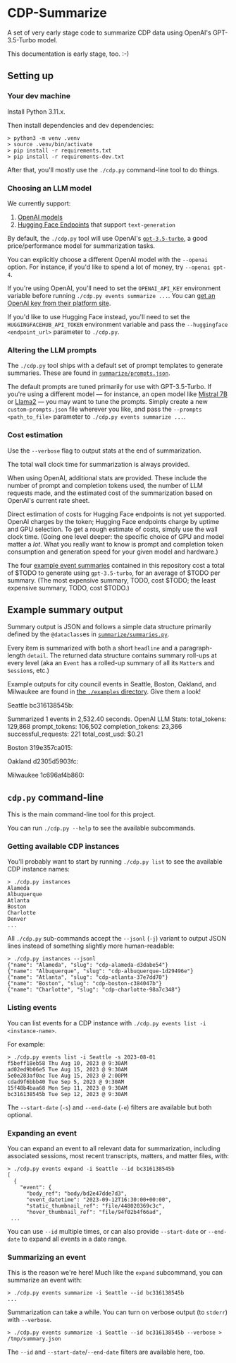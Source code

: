 # CDP-Summarize

A set of very early stage code to summarize CDP data using OpenAI's GPT-3.5-Turbo model.

This documentation is early stage, too. :-)

## Setting up

### Your dev machine

Install Python 3.11.x.

Then install dependencies and dev dependencies:

```console
> python3 -m venv .venv
> source .venv/bin/activate
> pip install -r requirements.txt
> pip install -r requirements-dev.txt
```

After that, you'll mostly use the `./cdp.py` command-line tool to do things.

### Choosing an LLM model

We currently support:

1. [OpenAI models](https://platform.openai.com/docs/models)
2. [Hugging Face Endpoints](https://huggingface.co/inference-endpoints) that support `text-generation`

By default, the `./cdp.py` tool will use OpenAI's [`gpt-3.5-turbo`](https://platform.openai.com/docs/models/gpt-3-5), a good price/performance model for summarization tasks.

You can explicitly choose a different OpenAI model with the `--openai` option. For instance, if you'd like to spend a lot of money, try `--openai gpt-4`.

If you're using OpenAI, you'll need to set the `OPENAI_API_KEY` environment variable before running `./cdp.py events summarize ...`. You can [get an OpenAI key from their platform site](https://platform.openai.com/).

If you'd like to use Hugging Face instead, you'll need to set the `HUGGINGFACEHUB_API_TOKEN` environment variable and pass the `--huggingface <endpoint_url>` parameter to `./cdp.py`.

### Altering the LLM prompts

The `./cdp.py` tool ships with a default set of prompt templates to generate summaries. These are found in [`summarize/prompts.json`](./summarize/prompts.json).

The default prompts are tuned primarily for use with GPT-3.5-Turbo. If you're using a different model &mdash; for instance, an open model like [Mistral 7B](https://huggingface.co/mistralai/Mistral-7B-v0.1) or [Llama2](https://huggingface.co/meta-llama) &mdash; you may want to tune the prompts. Simply create a new `custom-prompts.json` file wherever you like, and pass the `--prompts <path_to_file>` parameter to `./cdp.py events summarize ...`.

### Cost estimation

Use the `--verbose` flag to output stats at the end of summarization.

The total wall clock time for summarization is always provided.

When using OpenAI, additional stats are provided. These include the number of prompt and completion tokens used, the number of LLM requests made, and the estimated cost of the summarization based on OpenAI's current rate sheet.

Direct estimation of costs for Hugging Face endpoints is not yet supported. OpenAI charges by the token; Hugging Face endpoints charge by uptime and GPU selection. To get a rough estimate of costs, simply use the wall clock time. (Going one level deeper: the specific choice of GPU and model matter a _lot_. What you really want to know is prompt and completion token consumption and generation speed for your given model and hardware.)

The four [example event summaries](./examples/) contained in this repository cost a total of $TODO to generate using `gpt-3.5-turbo`, for an average of $TODO per summary. (The most expensive summary, TODO, cost $TODO; the least expensive summary, TODO, cost $TODO.)

## Example summary output

Summary output is JSON and follows a simple data structure primarily defined by the `@dataclass`es in [`summarize/summaries.py`](./summarize/summaries.py).

Every item is summarized with both a short `headline` and a paragraph-length `detail`. The returned data structure contains summary roll-ups at every level (aka an `Event` has a rolled-up summary of all its `Matter`s and `Session`s, etc.)

Example outputs for city council events in Seattle, Boston, Oakland, and Milwaukee are found in [the `./examples` directory](./examples/). Give them a look!

Seattle bc316138545b:

Summarized 1 events in 2,532.40 seconds.
OpenAI LLM Stats:
total_tokens: 129,868
prompt_tokens: 106,502
completion_tokens: 23,366
successful_requests: 221
total_cost_usd: $0.21

Boston 319e357ca015:

Oakland d2305d5903fc:

Milwaukee 1c696af4b860:

## `cdp.py` command-line

This is the main command-line tool for this project.

You can run `./cdp.py --help` to see the available subcommands.

### Getting available CDP instances

You'll probably want to start by running `./cdp.py list` to see the available CDP instance names:

```console
> ./cdp.py instances
Alameda
Albuquerque
Atlanta
Boston
Charlotte
Denver
...
```

All `./cdp.py` sub-commands accept the `--jsonl` (`-j`) variant to output JSON lines instead of something slightly more human-readable:

```console
> ./cdp.py instances --jsonl
{"name": "Alameda", "slug": "cdp-alameda-d3dabe54"}
{"name": "Albuquerque", "slug": "cdp-albuquerque-1d29496e"}
{"name": "Atlanta", "slug": "cdp-atlanta-37e7dd70"}
{"name": "Boston", "slug": "cdp-boston-c384047b"}
{"name": "Charlotte", "slug": "cdp-charlotte-98a7c348"}
```

### Listing events

You can list events for a CDP instance with `./cdp.py events list -i <instance-name>`.

For example:

```console
> ./cdp.py events list -i Seattle -s 2023-08-01
f5beff18eb58 Thu Aug 10, 2023 @ 9:30AM
ad02ed9b06e5 Tue Aug 15, 2023 @ 9:30AM
5e0e283af0ac Tue Aug 15, 2023 @ 2:00PM
cdad9f6bbb40 Tue Sep 5, 2023 @ 9:30AM
15f48b4baa68 Mon Sep 11, 2023 @ 9:30AM
bc316138545b Tue Sep 12, 2023 @ 9:30AM
```

The `--start-date` (`-s`) and `--end-date` (`-e`) filters are available but both optional.

### Expanding an event

You can expand an event to all relevant data for summarization, including associated sessions, most recent transcripts, matters, and matter files, with:

```console
> ./cdp.py events expand -i Seattle --id bc316138545b
[
  {
    "event": {
      "body_ref": "body/bd2e47dde7d3",
      "event_datetime": "2023-09-12T16:30:00+00:00",
      "static_thumbnail_ref": "file/448020369c3c",
      "hover_thumbnail_ref": "file/94f02b4f66ad",
 ...
```

You can use `--id` multiple times, or can also provide `--start-date` or `--end-date` to expand all events in a date range.

### Summarizing an event

This is the reason we're here! Much like the `expand` subcommand, you can summarize an event with:

```console
> ./cdp.py events summarize -i Seattle --id bc316138545b
...
```

Summarization can take a while. You can turn on verbose output (to `stderr`) with `--verbose`.

```
> ./cdp.py events summarize -i Seattle --id bc316138545b --verbose > /tmp/summary.json
```

The `--id` and `--start-date`/`--end-date` filters are available here, too.
